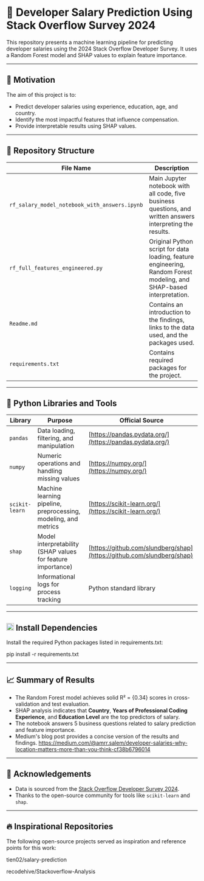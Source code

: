# 🧠 Developer Salary Prediction Using Stack Overflow Survey 2024

This repository presents a machine learning pipeline for predicting developer salaries using the 2024 Stack Overflow Developer Survey. It uses a Random Forest model and SHAP values to explain feature importance.

---

## 📌 Motivation

The aim of this project is to:
- Predict developer salaries using experience, education, age, and country.
- Identify the most impactful features that influence compensation.
- Provide interpretable results using SHAP values.


---

## 📂 Repository Structure

| File Name                                     | Description                                                                                                          |
| --------------------------------------------- | -------------------------------------------------------------------------------------------------------------------- |
| `rf_salary_model_notebook_with_answers.ipynb` | Main Jupyter notebook with all code, five business questions, and written answers interpreting the results.          |
| `rf_full_features_engineered.py`              | Original Python script for data loading, feature engineering, Random Forest modeling, and SHAP-based interpretation. |
| `Readme.md`                                   | Contains an introduction to the findings, links to the data used, and the packages used. |
| `requirements.txt`                            | Contains required packages for the project. |


---
## 🧰 Python Libraries and Tools


| Library        | Purpose                                                         | Official Source                                                        |
| -------------- | --------------------------------------------------------------- | ---------------------------------------------------------------------- |
| `pandas`       | Data loading, filtering, and manipulation                       | [https://pandas.pydata.org/](https://pandas.pydata.org/)               |
| `numpy`        | Numeric operations and handling missing values                  | [https://numpy.org/](https://numpy.org/)                               |
| `scikit-learn` | Machine learning pipeline, preprocessing, modeling, and metrics | [https://scikit-learn.org/](https://scikit-learn.org/)                 |
| `shap`         | Model interpretability (SHAP values for feature importance)     | [https://github.com/slundberg/shap](https://github.com/slundberg/shap) |
| `logging`      | Informational logs for process tracking                         | Python standard library                                                |

---
## <img width="20" height="20" alt="image" src="https://github.com/user-attachments/assets/53e78f24-8cdd-43c2-9324-a42b9687468f" /> Install Dependencies 

Install the required Python packages listed in requirements.txt:

pip install -r requirements.txt

---

## 📈 Summary of Results

- The Random Forest model achieves solid R² = {0.34} scores in cross-validation and test evaluation.
- SHAP analysis indicates that **Country**, **Years of Professional Coding Experience**, and **Education Level** are the top predictors of salary.
- The notebook answers 5 business questions related to salary prediction and feature importance.
- Medium's blog post provides a concise version of the results and findings. https://medium.com/@amrr.salem/developer-salaries-why-location-matters-more-than-you-think-cf38b6796014

---

## 🙏 Acknowledgements

- Data is sourced from the [Stack Overflow Developer Survey 2024](https://survey.stackoverflow.co/datasets/stack-overflow-developer-survey-2024.zip).
- Thanks to the open-source community for tools like `scikit-learn` and `shap`.
---
## 🔥 Inspirational Repositories
The following open-source projects served as inspiration and reference points for this work:

tien02/salary-prediction

recodehive/Stackoverflow-Analysis


